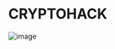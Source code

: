 # CRYPTOHACK

![image](https://github.com/user-attachments/assets/8a740eba-a8fa-4e75-ac53-a3465af4ebf2)
